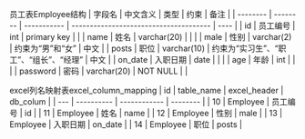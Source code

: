 员工表Employee结构
| 字段名   | 中文含义 | 类型        | 约束                                   | 备注 |
| -------- | -------- | ----------- | -------------------------------------- | ---- |
| id       | 员工编号 | int         | primary key                            |      |
| name     | 姓名     | varchar(20) |                                        |      |
| male     | 性别     | varchar(2)  | 约束为“男”和“女”                       | 中文 |
| posts    | 职位     | varchar(10) | 约束为“实习生”、“职工”、“组长”、“经理” | 中文 |
| on_date  | 入职日期 | date        |                                        |      |
| age      | 年龄     | int         |                                        |      |
| password | 密码     | varchar(20) | NOT NULL                               |      |

excel列名映射表excel_column_mapping
| id  | table_name | excel_header | db_colum |
| --- | ---------- | ------------ | -------- |
| 10  | Employee   | 员工编号     | id       |
| 11  | Employee   | 姓名         | name     |
| 12  | Employee   | 性别         | male     |
| 13  | Employee   | 入职日期     | on_date  |
| 14  | Employee   | 职位         | posts    |
